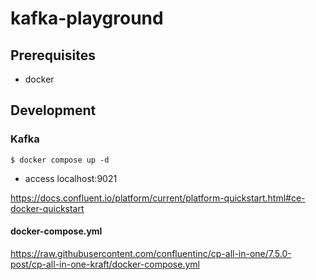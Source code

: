 # kafka-playground

## Prerequisites

- docker

## Development

### Kafka

```console
$ docker compose up -d
```

- access localhost:9021

https://docs.confluent.io/platform/current/platform-quickstart.html#ce-docker-quickstart

#### docker-compose.yml

https://raw.githubusercontent.com/confluentinc/cp-all-in-one/7.5.0-post/cp-all-in-one-kraft/docker-compose.yml 

